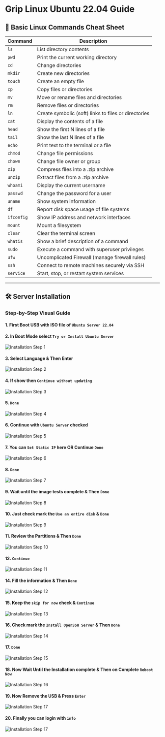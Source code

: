 
# Grip Linux Ubuntu 22.04 Guide

## 🐧 Basic Linux Commands Cheat Sheet

| Command | Description |
|---------|-------------|
| `ls` | List directory contents |
| `pwd` | Print the current working directory |
| `cd` | Change directories |
| `mkdir` | Create new directories |
| `touch` | Create an empty file |
| `cp` | Copy files or directories |
| `mv` | Move or rename files and directories |
| `rm` | Remove files or directories |
| `ln` | Create symbolic (soft) links to files or directories |
| `cat` | Display the contents of a file |
| `head` | Show the first N lines of a file |
| `tail` | Show the last N lines of a file |
| `echo` | Print text to the terminal or a file |
| `chmod` | Change file permissions |
| `chown` | Change file owner or group |
| `zip` | Compress files into a .zip archive |
| `unzip` | Extract files from a .zip archive |
| `whoami` | Display the current username |
| `passwd` | Change the password for a user |
| `uname` | Show system information |
| `df` | Report disk space usage of file systems |
| `ifconfig` | Show IP address and network interfaces |
| `mount` | Mount a filesystem |
| `clear` | Clear the terminal screen |
| `whatis` | Show a brief description of a command |
| `sudo` | Execute a command with superuser privileges |
| `ufw` | Uncomplicated Firewall (manage firewall rules) |
| `ssh` | Connect to remote machines securely via SSH |
| `service` | Start, stop, or restart system services |

---

## 🛠️ Server Installation

### Step-by-Step Visual Guide

#### 1. First Boot USB with ISO file of `Ubuntu Server 22.04`

#### 2. In Boot Mode select `Try or Install Ubuntu Server`
![Installation Step 1](images/installation_img1.png)

#### 3. Select Language & Then Enter
![Installation Step 2](images/installation_img2.png)

#### 4. If show then `Continue without updating`
![Installation Step 3](images/installation_img3.png)

#### 5. `Done`
![Installation Step 4](images/installation_img4.png)

#### 6. Continue with `Ubuntu Server` checked
![Installation Step 5](images/installation_img5.png)

#### 7. You can `Set Static IP` here OR Continue `Done`
![Installation Step 6](images/installation_img6.png)

#### 8. `Done`
![Installation Step 7](images/installation_img7.png)

#### 9. Wait until the image tests complete & Then `Done`
![Installation Step 8](images/installation_img8.png)

#### 10. Just check mark the `Use an entire disk` & `Done`
![Installation Step 9](images/installation_img9.png)

#### 11. Review the Partitions & Then `Done`
![Installation Step 10](images/installation_img10.png)

#### 12. `Continue`
![Installation Step 11](images/installation_img11.png)

#### 14. Fill the information & Then `Done`
![Installation Step 12](images/installation_img12.png)

#### 15. Keep the `skip for now` check & `Continue`
![Installation Step 13](images/installation_img13.png)

#### 16. Check mark the `Install OpenSSH Server` & Then `Done`
![Installation Step 14](images/installation_img14.png)

#### 17. `Done`
![Installation Step 15](images/installation_img15.png)

#### 18. Now Wait Until the Installation complete & Then on Complete `Reboot Now`
![Installation Step 16](images/installation_img16.png)

#### 19. Now Remove the USB & Press `Enter` 
![Installation Step 17](images/installation_img17.png)

#### 20. Finally you can login with `info` 
![Installation Step 17](images/installation_img18.png)

